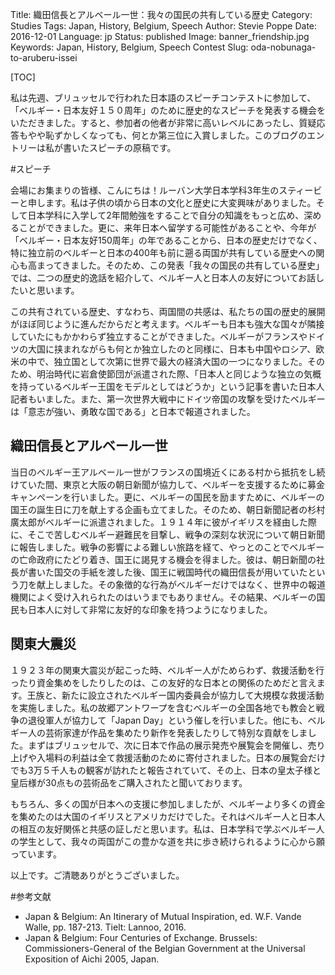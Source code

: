 Title: 織田信長とアルベール一世：我々の国民の共有している歴史
Category: Studies
Tags: Japan, History, Belgium, Speech
Author: Stevie Poppe
Date: 2016-12-01
Language: jp
Status: published
Image: banner_friendship.jpg
Keywords: Japan, History, Belgium, Speech Contest
Slug: oda-nobunaga-to-aruberu-issei

[TOC]

<!-- PELICAN_BEGIN_SUMMARY --> 

私は先週、ブリュッセルで行われた日本語のスピーチコンテストに参加して、「ベルギー・日本友好１５０周年」のために歴史的なスピーチを発表する機会をいただきました。すると、参加者の他者が非常に高いレベルにあったし、質疑応答もやや恥ずかしくなっても、何とか第三位に入賞しました。このブログのエントリーは私が書いたスピーチの原稿です。

<!-- PELICAN_END_SUMMARY --> 

#スピーチ

会場にお集まりの皆様、こんにちは！ルーバン大学日本学科3年生のスティービーと申します。私は子供の頃から日本の文化と歴史に大変興味がありました。そして日本学科に入学して2年間勉強をすることで自分の知識をもっと広め、深めることができました。更に、来年日本へ留学する可能性があることや、今年が「ベルギー・日本友好150周年」の年であることから、日本の歴史だけでなく、特に独立前のベルギーと日本の400年も前に遡る両国が共有している歴史への関心も高まってきました。そのため、この発表「我々の国民の共有している歴史」では、二つの歴史的逸話を紹介して、ベルギー人と日本人の友好についてお話したいと思います。

この共有されている歴史、すなわち、両国間の共感は、私たちの国の歴史的展開がほぼ同じように進んだからだと考えます。ベルギーも日本も強大な国々が隣接していたにもかかわらず独立することができました。ベルギーがフランスやドイツの大国に挟まれながらも何とか独立したのと同様に、日本も中国やロシア、欧米の中で、独立国として次第に世界で最大の経済大国の一つになりました。そのため、明治時代に岩倉使節団が派遣された際、「日本人と同じような独立の気概を持っているベルギー王国をモデルとしてはどうか」という記事を書いた日本人記者もいました。また、第一次世界大戦中にドイツ帝国の攻撃を受けたベルギーは「意志が強い、勇敢な国である」と日本で報道されました。

## 織田信長とアルベール一世

当日のベルギー王アルベール一世がフランスの国境近くにある村から抵抗をし続けていた間、東京と大阪の朝日新聞が協力して、ベルギーを支援するために募金キャンペーンを行いました。更に、ベルギーの国民を励ますために、ベルギーの国王の誕生日に刀を献上する企画も立てました。そのため、朝日新聞記者の杉村廣太郎がベルギーに派遣されました。１９１４年に彼がイギリスを経由した際に、そこで苦しむベルギー避難民を目撃し、戦争の深刻な状況について朝日新聞に報告しました。戦争の影響による難しい旅路を経て、やっとのことでベルギーの亡命政府にたどり着き、国王に謁見する機会を得ました。彼は、朝日新聞の社長が書いた国交の手紙を渡した後、国王に戦国時代の織田信長が用いていたという刀を献上しました。その象徴的な行為がベルギーだけではなく、世界中の報道機関によく受け入れられたのはいうまでもありません。その結果、ベルギーの国民も日本人に対して非常に友好的な印象を持つようになりました。

## 関東大震災

１９２３年の関東大震災が起こった時、ベルギー人がためらわず、救援活動を行ったり資金集めをしたりしたのは、この友好的な日本との関係のためだと言えます。王族と、新たに設立されたベルギー国内委員会が協力して大規模な救援活動を実施しました。私の故郷アントワープを含むベルギーの全国各地でも教会と戦争の退役軍人が協力して「Japan Day」という催しを行いました。他にも、ベルギー人の芸術家達が作品を集めたり新作を発表したりして特別な貢献をしました。まずはブリュッセルで、次に日本で作品の展示発売や展覧会を開催し、売り上げや入場料の利益は全て救援活動のために寄付されました。日本の展覧会だけでも3万５千人もの観客が訪れたと報告されていて、その上、日本の皇太子様と皇后様が30点もの芸術品をご購入されたと聞いております。

もちろん、多くの国が日本への支援に参加しましたが、ベルギーより多くの資金を集めたのは大国のイギリスとアメリカだけでした。それはベルギー人と日本人の相互の友好関係と共感の証しだと思います。私は、日本学科で学ぶベルギー人の学生として、我々の両国がこの豊かな道を共に歩き続けられるように心から願っています。

以上です。ご清聴ありがとうございました。 

#参考文献

* Japan & Belgium: An Itinerary of Mutual Inspiration, ed. W.F. Vande Walle, pp. 187-213. Tielt: Lannoo, 2016.
* Japan & Belgium: Four Centuries of Exchange. Brussels: Commissioners-General of the Belgian Government at the Universal Exposition of Aichi 2005, Japan.

[^footnote]:  在ベルギー日本国大使館の「日本・ベルギー友好150周年」の[公式ロゴ](http://www.be.emb-japan.go.jp/150jb/jp/index.html).